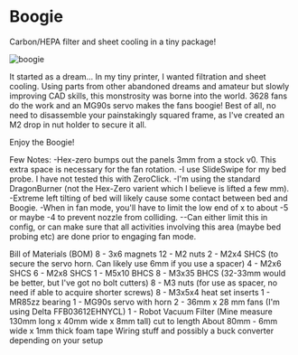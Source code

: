 # Boogie
Carbon/HEPA filter and sheet cooling in a tiny package!

![boogie](./images/boogie.gif)

It started as a dream... In my tiny printer, I wanted filtration and sheet cooling.
Using parts from other abandoned dreams and amateur but slowly improving CAD skills, this monstrosity was borne into the world.
3628 fans do the work and an MG90s servo makes the fans boogie!
Best of all, no need to disassemble your painstakingly squared frame, as I've created an M2 drop in nut holder to secure it all.

Enjoy the Boogie!

Few Notes:
-Hex-zero bumps out the panels 3mm from a stock v0. This extra space is necessary for the fan rotation.
-I use SlideSwipe for my bed probe. I have not tested this with ZeroClick.
-I'm using the standard DragonBurner (not the Hex-Zero varient which I believe is lifted a few mm).
-Extreme left tilting of bed will likely cause some contact between bed and Boogie.
-When in fan mode, you'll have to limit the low end of x to about -5 or maybe -4 to prevent nozzle from colliding.
--Can either limit this in config, or can make sure that all activities involving this area (maybe bed probing etc) are done prior to engaging fan mode.

Bill of Materials (BOM)
8 - 3x6 magnets
12 - M2 nuts
2 - M2x4 SHCS (to secure the servo horn. Can likely use 6mm if you use a spacer)
4 - M2x6 SHCS
6 - M2x8 SHCS
1 - M5x10 BHCS
8 - M3x35 BHCS (32-33mm would be better, but I've got no bolt cutters)
8 - M3 nuts (for use as spacer, no need if able to acquire shorter screws)
8 - M3x5x4 heat set inserts
1 - MR85zz bearing
1 - MG90s servo with horn
2 - 36mm x 28 mm fans (I'm using Delta FFB03612EHNYCL)
1 - Robot Vacuum Filter (Mine measure 130mm long x 40mm wide x 8mm tall) cut to length
About 80mm - 6mm wide x 1mm thick foam tape
Wiring stuff and possibly a buck converter depending on your setup








